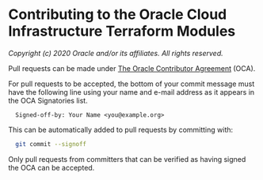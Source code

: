 
# Contributing to the Oracle Cloud Infrastructure Terraform Modules
 
_Copyright (c) 2020 Oracle and/or its affiliates. All rights reserved._
 
Pull requests can be made under [The Oracle Contributor Agreement](https://www.oracle.com/technetwork/community/oca-486395.html) (OCA).
 
For pull requests to be accepted, the bottom of your commit message must have the following line using your name and e-mail address as it appears in the OCA Signatories list.
 
```
  Signed-off-by: Your Name <you@example.org>
```
 
This can be automatically added to pull requests by committing with:
 
```sh
  git commit --signoff
```
 
Only pull requests from committers that can be verified as having signed the OCA can be accepted.